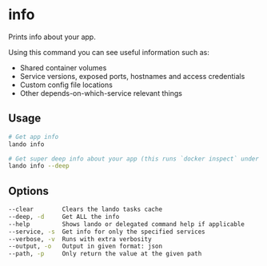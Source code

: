 info
====

Prints info about your app.

Using this command you can see useful information such as:

* Shared container volumes
* Service versions, exposed ports, hostnames and access credentials
* Custom config file locations
* Other depends-on-which-service relevant things

Usage
-----

```bash
# Get app info
lando info

# Get super deep info about your app (this runs `docker inspect` under the hood)
lando info --deep
```

Options
-------

```bash
--clear        Clears the lando tasks cache
--deep, -d     Get ALL the info
--help         Shows lando or delegated command help if applicable
--service, -s  Get info for only the specified services
--verbose, -v  Runs with extra verbosity
--output, -o   Output in given format: json
--path, -p     Only return the value at the given path
```
